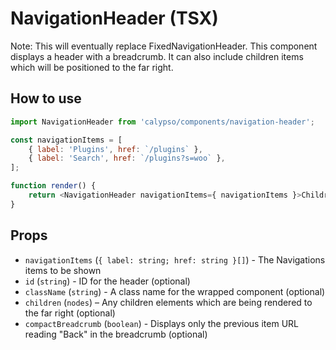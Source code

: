 # NavigationHeader (TSX)

Note: This will eventually replace FixedNavigationHeader.
This component displays a header with a breadcrumb.
It can also include children items which will be positioned to the far right.

## How to use

```js
import NavigationHeader from 'calypso/components/navigation-header';

const navigationItems = [
	{ label: 'Plugins', href: `/plugins` },
	{ label: 'Search', href: `/plugins?s=woo` },
];

function render() {
	return <NavigationHeader navigationItems={ navigationItems }>Children Item</NavigationHeader>;
}
```

## Props

- `navigationItems` (`{ label: string; href: string }[]`) - The Navigations items to be shown
- `id` (`string`) - ID for the header (optional)
- `className` (`string`) - A class name for the wrapped component (optional)
- `children` (`nodes`) – Any children elements which are being rendered to the far right (optional)
- `compactBreadcrumb` (`boolean`) - Displays only the previous item URL reading "Back" in the breadcrumb (optional)
